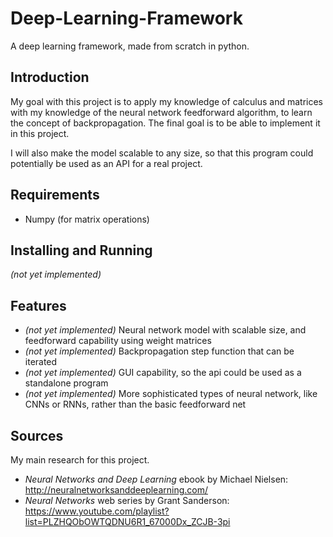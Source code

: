 
# Deep-Learning-Framework
A deep learning framework, made from scratch in python.

## Introduction

My goal with this project is to apply my knowledge of calculus and matrices with my knowledge of the neural network feedforward algorithm, to learn the concept of backpropagation. The final goal is to be able to implement it in this project.

I will also make the model scalable to any size, so that this program could potentially be used as an API for a real project.

## Requirements
 * Numpy (for matrix operations)

## Installing and Running
*(not yet implemented)*

## Features
 * *(not yet implemented)* Neural network model with scalable size, and feedforward capability using weight matrices
 * *(not yet implemented)* Backpropagation step function that can be iterated
 * *(not yet implemented)* GUI capability, so the api could be used as a standalone program
 * *(not yet implemented)* More sophisticated types of neural network, like CNNs or RNNs, rather than the basic feedforward net

## Sources
My main research for this project.
 * *Neural Networks and Deep Learning* ebook by Michael Nielsen: http://neuralnetworksanddeeplearning.com/
 * *Neural Networks* web series by Grant Sanderson: https://www.youtube.com/playlist?list=PLZHQObOWTQDNU6R1_67000Dx_ZCJB-3pi
